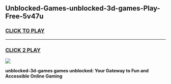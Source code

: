 
## Unblocked-Games-unblocked-3d-games-Play-Free-5v47u
<h3>
<a href="https://premium76.site?title=unblocked-3d-games&ref=18A">CLICK TO PLAY</a></h3>
<hr>

<h3>
<a href="https://premium76.site?title=unblocked-3d-games&ref=18A">CLICK 2 PLAY</a>
  
</h3>

<a href="https://premium76.site?title=unblocked-3d-games&ref=18A"><img src="https://clearcache.store/games.png"></a>


**unblocked-3d-games games unblocked: Your Gateway to Fun and Accessible Online Gaming**
